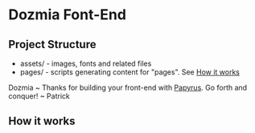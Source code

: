 
# Dozmia Font-End

## Project Structure

- assets/ - images, fonts and related files
- pages/ - scripts generating content for "pages". See [How it works](#how_it_works)

Dozmia ~ Thanks for building your front-end with [Papyrus](http://papyrusoft.com/"). Go forth and conquer! ~ Patrick

## How it works
